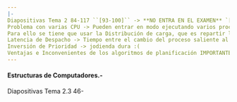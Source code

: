 ```yaml
---
|-
Diapositivas Tema 2 84-117 ``[93-100]`` -> **NO ENTRA EN EL EXAMEN** `[103-107]` -> **NO ENTRA EN EL EXAMEN** `[110-112]` -> **NO ENTRA EN EL EXAMEN** `[114-117]` -> **NO ENTRA EN EL EXAMEN** 102 -> Diapositiva clave para entender el proceso de ejecutar un programa.
Problema con varias CPU -> Pueden entrar en modo ejecutando varios procesos a la vez (en función a la cantidad de CPUs que haya).
Para ello se tiene que usar la Distribución de carga, que es repartir los procesos entre todas las CPUs disponibles de forma Equilibrada.
Latencia de Despacho -> Tiempo entre el cambio del proceso saliente al entrante en la CPU.
Inversión de Prioridad -> jodienda dura :(
Ventajas e Inconvenientes de los algoritmos de planificación IMPORTANTE.
---
```



#### Estructuras de Computadores.-

Diapositivas Tema 2.3 46-

